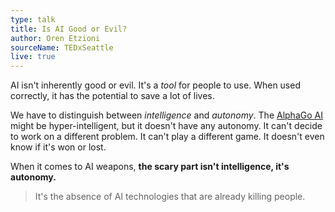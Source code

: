 ```yaml
---
type: talk
title: Is AI Good or Evil?
author: Oren Etzioni
sourceName: TEDxSeattle
live: true
---
```


AI isn't inherently good or evil. It's a *tool* for people to use. When used correctly, it has the
potential to save a lot of lives.

We have to distinguish between *intelligence* and *autonomy*. The
[AlphaGo AI](https://deepmind.com/research/alphago/) might be hyper-intelligent, but it doesn't have
any autonomy. It can't decide to work on a different problem. It can't play a different game. It
doesn't even know if it's won or lost.

When it comes to AI weapons, **the scary part isn't intelligence, it's autonomy.**

> It's the absence of AI technologies that are already killing people.
